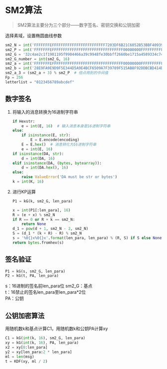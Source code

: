 # SM2算法
> SM2算法主要分为三个部分——数字签名、密钥交换和公钥加密

选择素域，设置椭圆曲线参数
~~~python
sm2_N = int('FFFFFFFEFFFFFFFFFFFFFFFFFFFFFFFF7203DF6B21C6052B53BBF40939D54123', 16)
sm2_P = int('FFFFFFFEFFFFFFFFFFFFFFFFFFFFFFFFFFFFFFFF00000000FFFFFFFFFFFFFFFF', 16)
sm2_G = '32c4ae2c1f1981195f9904466a39c9948fe30bbff2660be1715a4589334c74c7bc3736a2f4f6779c59bdcee36b692153d0a9877cc62a474002df32e52139f0a0'  # G点
sm2_G_number = int(sm2_G, 16)
sm2_a = int('FFFFFFFEFFFFFFFFFFFFFFFFFFFFFFFFFFFFFFFF00000000FFFFFFFFFFFFFFFC', 16)
sm2_b = int('28E9FA9E9D9F5E344D5A9E4BCF6509A7F39789F515AB8F92DDBCBD414D940E93', 16)
sm2_a_3 = (sm2_a + 3) % sm2_P  # 倍点用到的中间值
Fp = 256
letterlist = "0123456789abcdef"
~~~

## 数字签名
1. 将输入的消息转换为16进制字符串
    ~~~python
    if Hexstr:
        e = int(E, 16)  # 输入消息本身是16进制字符串
    else:
        if isinstance(E, str):
            E = E.encode(encoding)
        E = E.hex()  # 消息转化为16进制字符串
        e = int(E, 16)
    if isinstance(DA, str):
        d = int(DA, 16)
    elif isinstance(DA, (bytes, bytearray)):
        d = int(DA.hex(), 16)
    else:
        raise ValueError('DA must be str or bytes')
    k = int(K, 16)
    ~~~
2. 进行KP运算
    ~~~python
    P1 = kG(k, sm2_G, len_para)

    x = int(P1[:len_para], 16)
    R = (e + x) % sm2_N
    if R == 0 or R + k == sm2_N:
        return None
    d_1 = pow(d + 1, sm2_N - 2, sm2_N)
    S = (d_1 * (k + R) - R) % sm2_N
    s = '%0{}x%0{}x'.format(len_para, len_para) % (R, S) if S else None
    return bytes.fromhex(s)
    ~~~

## 签名验证
~~~python
P1 = kG(s, sm2_G, len_para)
P2 = kG(t, PA, len_para)
~~~
s：16进制的签名前len_para位
sm2_G：基点  
t：16禁止的签名len_para至len_para*2位  
PA：公钥

## 公钥加密算法
用随机数k和基点计算C1，用随机数k和公钥PA计算xy
~~~python
C1 = kG(int(k, 16), sm2_G, len_para)
xy = kG(int(k, 16), PA, len_para)
x2 = xy[0:len_para]
y2 = xy[len_para:2 * len_para]
ml = len(msg)
t = KDF(xy, ml / 2)
~~~
